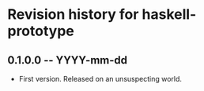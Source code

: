 # Revision history for haskell-prototype

## 0.1.0.0  -- YYYY-mm-dd

* First version. Released on an unsuspecting world.
